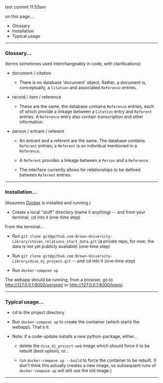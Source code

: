 test commit 11:53am

on this page...
- Glossary
- Installation
- Typical usage

---
### Glossary...

(terms sometimes used interchangeably in code, with clarifications)

- document / citation

    - There is no database 'document' object. Rather, a document is, conceptually, a `Citation` and associated `Reference` entries.

- record / item / reference

    - These are the same, the database contains `Reference` entries, each of which provide a linkage between a `Citation` entry and `Referent` entries. A `Reference` entry also contain transcription and other information.

- person / entrant / referent

    - An entrant and a referent are the same. The database contains `Referent` entries; a `Referent` is an individual mentioned in a `Reference`.

    - A `Referent` provides a linkage between a `Person` and a `Reference`.

    - The interface currently allows for relationships to be defined between `Referent` entries.

-----

### Installation...

(Assumes [Docker](https://www.docker.com) is installed and running.)

- Create a local "stuff" directory (name it anything) -- and from your terminal, cd into it (one-time step)

From the terminal...

- Run `git clone git@github.com:Brown-University-Library/stolen_relations_start_data.git` (a private repo, for now; the data is not yet publicly available) (one-time step)

- Run `git clone git@github.com:Brown-University-Library/disa_dj_project.git` -- and cd into it (one-time step)

- Run `docker-compose up`

The webapp should be running; from a browser, go to <http://127.0.0.1:8000/version/> or <http://127.0.0.1:8000/login/>. 

---

### Typical usage...

- cd to the project directory

- Run `docker-compose up` to create the container (which starts the webapp). That's it.

- Note: if a code-update installs a new python-package, either...

    - delete the `disa_dj_project-web` image which should force it to be rebuilt (best option), or...
    
    - run `docker-compose up --build` to force the container to be rebuilt. (I don't think this actually creates a new image, so subsequent runs of `docker-compose up` will still use the old image.)

---
